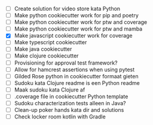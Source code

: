- [ ] Create solution for video store kata Python
- [ ] Make python cookiecutter work for pip and poetry
- [ ] Make python cookiecutter work for ptw and coverage
- [ ] Make python cookiecutter work for ptw and mamba
- [X] Make javascript cookiecutter work for coverage
- [ ] Make typescript cookiecutter
- [ ] Make java cookiecutter
- [ ] Make clojure cookiecutter
- [ ] Provisioning for approval test framework?
- [ ] Allow for hamcrest assertions when using pytest
- [ ] Gilded Rose python in cookiecutter formaat gieten
- [ ] Sudoku kata Clojure readme is een Python readme
- [ ] Maak sudoku kata Clojure af
- [ ] .coverage file in cookiecutter Python template
- [ ] Sudoku characterization tests alleen in Java?
- [ ] Clean-up poker hands kata dir and solutions
- [ ] Check locker room kotlin with Gradle